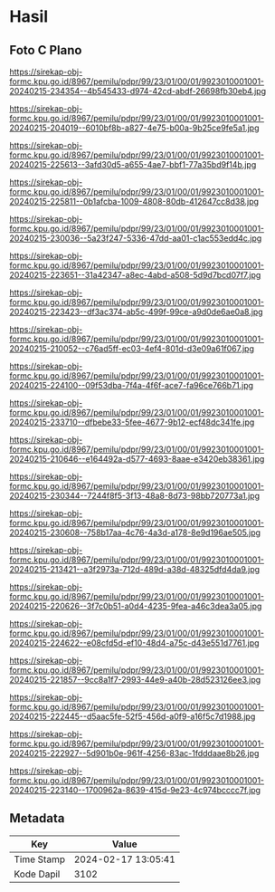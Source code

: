 # Hasil

## Foto C Plano

https://sirekap-obj-formc.kpu.go.id/8967/pemilu/pdpr/99/23/01/00/01/9923010001001-20240215-234354--4b545433-d974-42cd-abdf-26698fb30eb4.jpg

https://sirekap-obj-formc.kpu.go.id/8967/pemilu/pdpr/99/23/01/00/01/9923010001001-20240215-204019--6010bf8b-a827-4e75-b00a-9b25ce9fe5a1.jpg

https://sirekap-obj-formc.kpu.go.id/8967/pemilu/pdpr/99/23/01/00/01/9923010001001-20240215-225613--3afd30d5-a655-4ae7-bbf1-77a35bd9f14b.jpg

https://sirekap-obj-formc.kpu.go.id/8967/pemilu/pdpr/99/23/01/00/01/9923010001001-20240215-225811--0b1afcba-1009-4808-80db-412647cc8d38.jpg

https://sirekap-obj-formc.kpu.go.id/8967/pemilu/pdpr/99/23/01/00/01/9923010001001-20240215-230036--5a23f247-5336-47dd-aa01-c1ac553edd4c.jpg

https://sirekap-obj-formc.kpu.go.id/8967/pemilu/pdpr/99/23/01/00/01/9923010001001-20240215-223651--31a42347-a8ec-4abd-a508-5d9d7bcd07f7.jpg

https://sirekap-obj-formc.kpu.go.id/8967/pemilu/pdpr/99/23/01/00/01/9923010001001-20240215-223423--df3ac374-ab5c-499f-99ce-a9d0de6ae0a8.jpg

https://sirekap-obj-formc.kpu.go.id/8967/pemilu/pdpr/99/23/01/00/01/9923010001001-20240215-210052--c76ad5ff-ec03-4ef4-801d-d3e09a61f067.jpg

https://sirekap-obj-formc.kpu.go.id/8967/pemilu/pdpr/99/23/01/00/01/9923010001001-20240215-224100--09f53dba-7f4a-4f6f-ace7-fa96ce766b71.jpg

https://sirekap-obj-formc.kpu.go.id/8967/pemilu/pdpr/99/23/01/00/01/9923010001001-20240215-233710--dfbebe33-5fee-4677-9b12-ecf48dc341fe.jpg

https://sirekap-obj-formc.kpu.go.id/8967/pemilu/pdpr/99/23/01/00/01/9923010001001-20240215-210646--e164492a-d577-4693-8aae-e3420eb38361.jpg

https://sirekap-obj-formc.kpu.go.id/8967/pemilu/pdpr/99/23/01/00/01/9923010001001-20240215-230344--7244f8f5-3f13-48a8-8d73-98bb720773a1.jpg

https://sirekap-obj-formc.kpu.go.id/8967/pemilu/pdpr/99/23/01/00/01/9923010001001-20240215-230608--758b17aa-4c76-4a3d-a178-8e9d196ae505.jpg

https://sirekap-obj-formc.kpu.go.id/8967/pemilu/pdpr/99/23/01/00/01/9923010001001-20240215-213421--a3f2973a-712d-489d-a38d-48325dfd4da9.jpg

https://sirekap-obj-formc.kpu.go.id/8967/pemilu/pdpr/99/23/01/00/01/9923010001001-20240215-220626--3f7c0b51-a0d4-4235-9fea-a46c3dea3a05.jpg

https://sirekap-obj-formc.kpu.go.id/8967/pemilu/pdpr/99/23/01/00/01/9923010001001-20240215-224622--e08cfd5d-ef10-48d4-a75c-d43e551d7761.jpg

https://sirekap-obj-formc.kpu.go.id/8967/pemilu/pdpr/99/23/01/00/01/9923010001001-20240215-221857--9cc8a1f7-2993-44e9-a40b-28d523126ee3.jpg

https://sirekap-obj-formc.kpu.go.id/8967/pemilu/pdpr/99/23/01/00/01/9923010001001-20240215-222445--d5aac5fe-52f5-456d-a0f9-a16f5c7d1988.jpg

https://sirekap-obj-formc.kpu.go.id/8967/pemilu/pdpr/99/23/01/00/01/9923010001001-20240215-222927--5d901b0e-961f-4256-83ac-1fdddaae8b26.jpg

https://sirekap-obj-formc.kpu.go.id/8967/pemilu/pdpr/99/23/01/00/01/9923010001001-20240215-223140--1700962a-8639-415d-9e23-4c974bcccc7f.jpg


## Metadata

| Key        | Value               |
| ---------- | ------------------- |
| Time Stamp | 2024-02-17 13:05:41 |
| Kode Dapil | 3102                |



